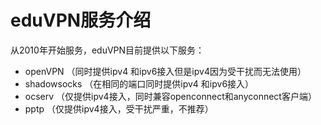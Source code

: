# eduVPN服务介绍
从2010年开始服务，eduVPN目前提供以下服务：
 * openVPN （同时提供ipv4 和ipv6接入但是ipv4因为受干扰而无法使用）
 * shadowsocks （在相同的端口同时提供ipv4 和ipv6接入）
 * ocserv （仅提供ipv4接入，同时兼容openconnect和anyconnect客户端）
 * pptp （仅提供ipv4接入，受干扰严重，不推荐）